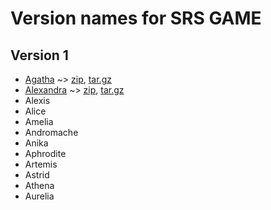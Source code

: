 Version names for SRS GAME
==========================

Version 1
---------

* [Agatha](https://github.com/jacksonwillis/srs_game/commit/da7c529158efcc56f32e7fde6a5e569fd5c284de)
  ~> [zip](https://github.com/jacksonwillis/srs_game/zipball/Agatha),
  [tar.gz](https://github.com/jacksonwillis/srs_game/tarball/Agatha])
* [Alexandra](https://github.com/jacksonwillis/srs_game/commit/a2300e366c89c886fa7eadd61e235b44969bdfe8)
  ~> [zip](https://github.com/jacksonwillis/srs_game/zipball/Alexandra),
  [tar.gz](https://github.com/jacksonwillis/srs_game/tarball/Alexandra)
* Alexis
* Alice
* Amelia
* Andromache
* Anika
* Aphrodite
* Artemis
* Astrid
* Athena
* Aurelia
